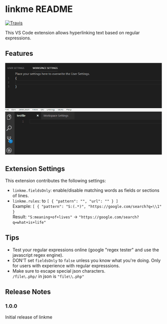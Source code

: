 # linkme README


[![Travis](https://img.shields.io/travis/Ragnoroct/linkme.svg)](https://github.com/Ragnoroct/linkme)

This VS Code extension allows hyperlinking text based on regular expressions.

## Features

![Linkme Settings Demo](./images/screenshots/settings.gif)
![Linkme Settings Demo](./images/screenshots/example.gif)


## Extension Settings


This extension contributes the following settings:

* `linkme.fieldsOnly`: enable/disable matching words as fields or sections of lines.
* `linkme.rules`: to `[ { "pattern": "", "url": "" } ]`<br>
    Example: `[ { "pattern": "S:(.*)", "https://google.com/search?q=\\1" }`<br>
    Result: `"S:meaning+of+lives"` -> `"https://google.com/search?q=what+is+life"`<br>

## Tips
* Test your regular expressions online (google "regex tester" and use the javascript regex engine).
* DON'T set `fieldsOnly` to `false` unless you know what you're doing. Only for users with experience with regular expresssions.
* Make sure to escape special json characters.<br> 
    `/file\.php/` in json is `"file\\.php"`

## Release Notes


### 1.0.0

Initial release of linkme
